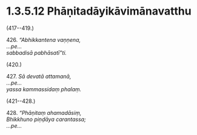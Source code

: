 

# 1.3.5.12 Phāṇitadāyikāvimānavatthu





(417--419.)

426\. _“Abhikkantena vaṇṇena,_  
_…pe…_  
_sabbadisā pabhāsatī”ti._  


(420.)

427\. _Sā devatā attamanā,_  
_…pe…_  
_yassa kammassidaṃ phalaṃ._  


(421--428.)

428\. _“Phāṇitaṃ ahamadāsiṃ,_  
_Bhikkhuno piṇḍāya carantassa;_  
_…pe…_  




